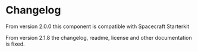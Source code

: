 # Changelog

From version 2.0.0 this component is compatible with Spacecraft Starterkit

From version 2.1.8 the changelog, readme, license and other documentation is fixed.